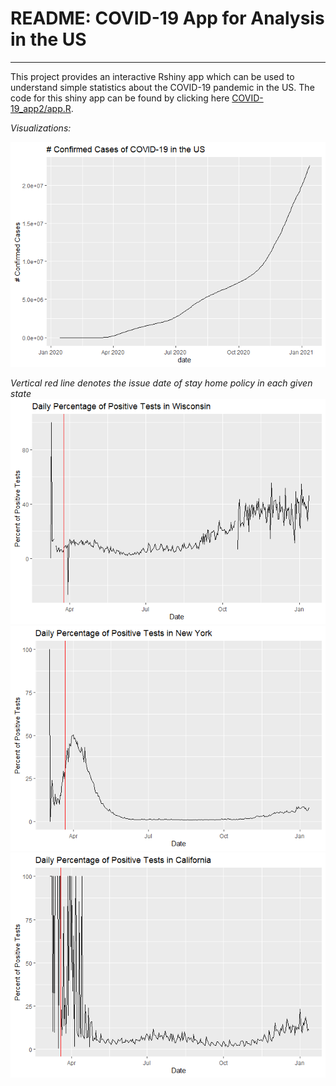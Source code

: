 README: COVID-19 App for Analysis in the US
================

-----

This project provides an interactive Rshiny app which can be used to
understand simple statistics about the COVID-19 pandemic in the US. The
code for this shiny app can be found by clicking here
[COVID-19\_app2/app.R](COVID-19_app2/app.R).

*Visualizations:*

![](README_files/figure-gfm/unnamed-chunk-2-1.png)<!-- -->

*Vertical red line denotes the issue date of stay home policy in each
given state*
![](README_files/figure-gfm/unnamed-chunk-3-1.png)<!-- -->![](README_files/figure-gfm/unnamed-chunk-3-2.png)<!-- -->![](README_files/figure-gfm/unnamed-chunk-3-3.png)<!-- -->

<!-- *Are we prepared for another spike?* -->

<!-- -How much hospital capacity is available? -->

<!-- The Curve for the US as a whole and for some states -->
